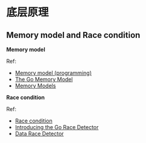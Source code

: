 # 底层原理

## Memory model and Race condition

**Memory model**

Ref: 
- [Memory model (programming)](https://en.wikipedia.org/wiki/Memory_model_(programming))
- [The Go Memory Model](https://go.dev/ref/mem)
- [Memory Models](https://research.swtch.com/mm)


**Race condition**

Ref:
- [Race condition](https://en.wikipedia.org/wiki/Race_condition)
- [Introducing the Go Race Detector](https://go.dev/blog/race-detector)
- [Data Race Detector](https://go.dev/doc/articles/race_detector)
